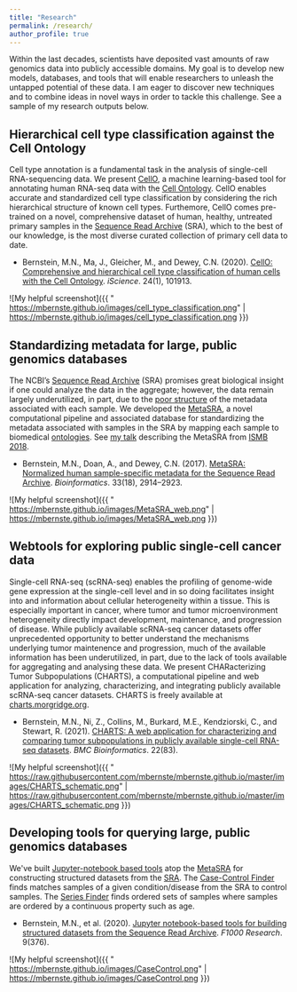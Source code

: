 ```yaml
---
title: "Research"
permalink: /research/
author_profile: true
---
```


Within the last decades, scientists have deposited vast amounts of raw genomics data into publicly accessible domains.  My goal is to develop new models, databases, and tools that will enable researchers to unleash the untapped potential of these data. I am eager to discover new techniques and to combine ideas in novel ways in order to tackle this challenge. See a sample of my research outputs below.

## Hierarchical cell type classification against the Cell Ontology

Cell type annotation is a fundamental task in the analysis of single-cell RNA-sequencing data. We present [CellO](https://github.com/deweylab/CellO), a machine learning-based tool for annotating human RNA-seq data with the [Cell Ontology](http://www.obofoundry.org/ontology/cl.html). CellO enables accurate and standardized cell type classification by considering the rich hierarchical structure of known cell types. Furthemore, CellO comes pre-trained on a novel, comprehensive dataset of human, healthy, untreated primary samples in the [Sequence Read Archive](https://www.ncbi.nlm.nih.gov/sra) (SRA), which to the best of our knowledge, is the most diverse curated collection of primary cell data to date. 

* Bernstein, M.N., Ma, J., Gleicher, M., and Dewey, C.N. (2020). [CellO: Comprehensive and hierarchical cell type classification of human cells with the Cell Ontology](https://doi.org/10.1016/j.isci.2020.101913). _iScience_. 24(1), 101913.

[logo]: https://mbernste.github.io/images/MetaSRA_overview.png "Logo Title Text 2"
![My helpful screenshot]({{ "  https://mbernste.github.io/images/cell_type_classification.png" |   https://mbernste.github.io/images/cell_type_classification.png }})

## Standardizing metadata for large, public genomics databases

The NCBI’s [Sequence Read Archive](https://www.ncbi.nlm.nih.gov/sra) (SRA) promises great biological insight if one could analyze the data in the aggregate; 
however, the data remain largely underutilized, in part, due to the [poor structure](https://www.nature.com/articles/sdata201921) of the metadata associated with each sample. We developed the [MetaSRA](http://metasra.biostat.wisc.edu), a novel computational pipeline and associated database for standardizing the metadata associated with samples in the SRA by mapping each sample to biomedical [ontologies](https://en.wikipedia.org/wiki/Ontology_(information_science)).  See [my talk](https://www.youtube.com/watch?v=pVHMq9SdUtc) describing the MetaSRA from [ISMB 2018](https://www.iscb.org/ismb2018).

* Bernstein, M.N., Doan, A., and Dewey, C.N. (2017). [MetaSRA: Normalized human sample-specific metadata for the Sequence Read Archive](https://doi.org/10.1093/bioinformatics/btx334). _Bioinformatics_. 33(18), 2914–2923. 

[logo]: https://mbernste.github.io/images/MetaSRA_overview.png "Logo Title Text 2"
![My helpful screenshot]({{ " https://mbernste.github.io/images/MetaSRA_web.png" |  https://mbernste.github.io/images/MetaSRA_web.png }})

## Webtools for exploring public single-cell cancer data

Single-cell RNA-seq (scRNA-seq) enables the profiling of genome-wide gene expression at the single-cell level and in so doing facilitates insight into and information about cellular heterogeneity within a tissue. This is especially important in cancer, where tumor and tumor microenvironment heterogeneity directly impact development, maintenance, and progression of disease. While publicly available scRNA-seq cancer datasets offer unprecedented opportunity to better understand the mechanisms underlying tumor maintenence and progression, much of the available information has been underutilized, in part, due to the lack of tools available for aggregating and analysing these data. We present CHARacterizing Tumor Subpopulations (CHARTS), a computational pipeline and web application for analyzing, characterizing, and integrating publicly available scRNA-seq cancer datasets. CHARTS is freely available at [charts.morgridge.org](https://charts.morgridge.org).

* Bernstein, M.N., Ni, Z., Collins, M., Burkard, M.E., Kendziorski, C., and Stewart, R. (2021). [CHARTS: A web application for characterizing and comparing tumor subpopulations in publicly available single-cell RNA-seq datasets](https://bmcbioinformatics.biomedcentral.com/articles/10.1186/s12859-021-04021-x). _BMC Bioinformatics_. 22(83).

![My helpful screenshot]({{ " https://raw.githubusercontent.com/mbernste/mbernste.github.io/master/images/CHARTS_schematic.png" |  https://raw.githubusercontent.com/mbernste/mbernste.github.io/master/images/CHARTS_schematic.png }})


## Developing tools for querying large, public genomics databases

We've built [Jupyter-notebook based tools](https://github.com/mbernste/hypothesis-driven-SRA-queries) atop the [MetaSRA](http://metasra.biostat.wisc.edu) for constructing structured datasets from the [SRA](https://www.ncbi.nlm.nih.gov/sra). The [Case-Control Finder](https://colab.research.google.com/drive/1HX8V5yFRCh-AdkC-XHnfo6thg6VHwplC?usp=sharing) finds matches samples of a given condition/disease from the SRA to control samples. The [Series Finder](https://colab.research.google.com/drive/1BNmBokHi41ODCWeS3G_WY8OfZ54RVXf3?usp=sharing) finds ordered sets of samples where samples are ordered by a continuous property such as age.

* Bernstein, M.N., et al. (2020). [Jupyter notebook-based tools for building structured datasets from the Sequence Read Archive](https://f1000research.com/articles/9-376). _F1000 Research_. 9(376).

![My helpful screenshot]({{ " https://mbernste.github.io/images/CaseControl.png" |  https://mbernste.github.io/images/CaseControl.png }})

